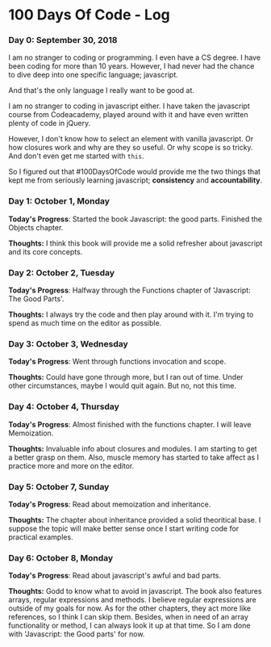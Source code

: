 # 100 Days Of Code - Log

### Day 0: September 30, 2018

I am no stranger to coding or programming. I even have a CS degree. I have been coding for more than 10 years. However, I had never had the chance to dive deep into one specific language; javascript.

And that's the only language I really want to be good at.

I am no stranger to coding in javascript either. I have taken the javascript course from Codeacademy, played around with it and have even written plenty of code in jQuery.

However, I don't know how to select an element with vanilla javascript. Or how closures work and why are they so useful. Or why scope is so tricky. And don't even get me started with `this`.

So I figured out that #100DaysOfCode would provide me the two things that kept me from seriously learning javascript; **consistency** and **accountability**.

### Day 1: October 1, Monday

**Today's Progress**: Started the book Javascript: the good parts. Finished the Objects chapter.

**Thoughts:** I think this book will provide me a solid refresher about javascript and its core concepts.

### Day 2: October 2, Tuesday

**Today's Progress**: Halfway through the Functions chapter of 'Javascript: The Good Parts'. 

**Thoughts:** I always try the code and then play around with it. I'm trying to spend as much time on the editor as possible.

### Day 3: October 3, Wednesday

**Today's Progress**: Went through functions invocation and scope.

**Thoughts:** Could have gone through more, but I ran out of time. Under other circumstances, maybe I would quit again. But no, not this time. 

### Day 4: October 4, Thursday

**Today's Progress**: Almost finished with the functions chapter. I will leave Memoization.

**Thoughts:** Invaluable info about closures and modules. I am starting to get a better grasp on them. Also, muscle memory has started to take affect as I practice more and more on the editor.

### Day 5: October 7, Sunday

**Today's Progress**: Read about memoization and inheritance.

**Thoughts:** The chapter about inheritance provided a solid theoritical base. I suppose the topic will make better sense once I start writing code for practical examples.

### Day 6: October 8, Monday

**Today's Progress**: Read about javascript's awful and bad parts.

**Thoughts:** Godd to know what to avoid in javascript. The book also features arrays, regular expressions and methods. I believe regular expressions are outside of my goals for now. As for the other chapters, they act more like references, so I think I can skip them. Besides, when in need of an array functionality or method, I can always look it up at that time. So I am done with 'Javascript: the Good parts' for now.
